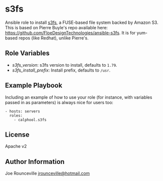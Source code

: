 s3fs
====

Ansible role to install [s3fs](https://github.com/s3fs-fuse/s3fs-fuse), a FUSE-based file system backed by Amazon S3.
This is based on Pierre Buyle's repo available here: https://github.com/FloeDesignTechnologies/ansible-s3fs.
It is for yum-based repos (like Redhat), unlike Pierre's.


Role Variables
--------------

- *s3fs_version*: s3fs version to install, defaults to `1.79`.
- *s3fs_install_prefix*: Install prefix, defaults to `/usr`.

Example Playbook
-------------------------

Including an example of how to use your role (for instance, with variables passed in as parameters) is always nice for users too:

    - hosts: servers
      roles:
        - calphool.s3fs

License
-------

Apache v2

Author Information
------------------

Joe Rounceville <jrounceville@hotmail.com>

